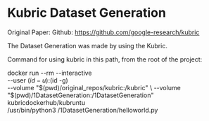 # Kubric Dataset Generation

Original Paper: 
Github: https://github.com/google-research/kubric

The Dataset Generation was made by using the Kubric.

Command for using kubric in this path, from the root of the project:

docker run --rm --interactive \
           --user $(id -u):$(id -g) \
           --volume "$(pwd)/original_repos/kubric:/kubric" \
           --volume "$(pwd)/1DatasetGeneration:/1DatasetGeneration" \
           kubricdockerhub/kubruntu \
           /usr/bin/python3 /1DatasetGeneration/helloworld.py
